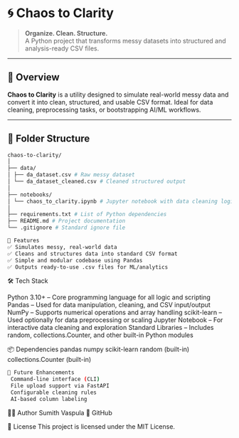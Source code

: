 # 🌀 Chaos to Clarity

> **Organize. Clean. Structure.**  
> A Python project that transforms messy datasets into structured and analysis-ready CSV files.

---

## 📌 Overview

**Chaos to Clarity** is a utility designed to simulate real-world messy data and convert it into clean, structured, and usable CSV format. Ideal for data cleaning, preprocessing tasks, or bootstrapping AI/ML workflows.

---

## 📂 Folder Structure
```bash
chaos-to-clarity/
│
├── data/
│ ├── da_dataset.csv # Raw messy dataset
│ └── da_dataset_cleaned.csv # Cleaned structured output
│
├── notebooks/
│ └── chaos_to_clarity.ipynb # Jupyter notebook with data cleaning logic
│
├── requirements.txt # List of Python dependencies
├── README.md # Project documentation
└── .gitignore # Standard ignore file
```
```bash
🧼 Features
✅ Simulates messy, real-world data
✅ Cleans and structures data into standard CSV format
✅ Simple and modular codebase using Pandas
✅ Outputs ready-to-use .csv files for ML/analytics
```
🛠 Tech Stack

Python 3.10+ – Core programming language for all logic and scripting
Pandas – Used for data manipulation, cleaning, and CSV input/output
NumPy – Supports numerical operations and array handling
scikit-learn – Used optionally for data preprocessing or scaling
Jupyter Notebook – For interactive data cleaning and exploration
Standard Libraries – Includes random, collections.Counter, and other built-in Python modules


📦 Dependencies
pandas
numpy
scikit-learn
random (built-in)
collections.Counter (built-in)
```bash
🔭 Future Enhancements
 Command-line interface (CLI)
 File upload support via FastAPI
 Configurable cleaning rules
 AI-based column labeling
```
👨‍💻 Author
Sumith Vaspula
🔗 GitHub

📄 License
This project is licensed under the MIT License.

